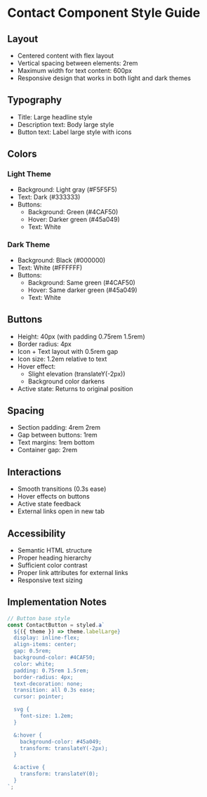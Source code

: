 # Contact Component Style Guide

## Layout

- Centered content with flex layout
- Vertical spacing between elements: 2rem
- Maximum width for text content: 600px
- Responsive design that works in both light and dark themes

## Typography

- Title: Large headline style
- Description text: Body large style
- Button text: Label large style with icons

## Colors

### Light Theme

- Background: Light gray (#F5F5F5)
- Text: Dark (#333333)
- Buttons: 
  - Background: Green (#4CAF50)
  - Hover: Darker green (#45a049)
  - Text: White

### Dark Theme

- Background: Black (#000000)
- Text: White (#FFFFFF)
- Buttons: 
  - Background: Same green (#4CAF50)
  - Hover: Same darker green (#45a049)
  - Text: White

## Buttons

- Height: 40px (with padding 0.75rem 1.5rem)
- Border radius: 4px
- Icon + Text layout with 0.5rem gap
- Icon size: 1.2em relative to text
- Hover effect: 
  - Slight elevation (translateY(-2px))
  - Background color darkens
- Active state: Returns to original position

## Spacing

- Section padding: 4rem 2rem
- Gap between buttons: 1rem
- Text margins: 1rem bottom
- Container gap: 2rem

## Interactions

- Smooth transitions (0.3s ease)
- Hover effects on buttons
- Active state feedback
- External links open in new tab

## Accessibility

- Semantic HTML structure
- Proper heading hierarchy
- Sufficient color contrast
- Proper link attributes for external links
- Responsive text sizing

## Implementation Notes

```typescript
// Button base style
const ContactButton = styled.a`
  ${({ theme }) => theme.labelLarge}
  display: inline-flex;
  align-items: center;
  gap: 0.5rem;
  background-color: #4CAF50;
  color: white;
  padding: 0.75rem 1.5rem;
  border-radius: 4px;
  text-decoration: none;
  transition: all 0.3s ease;
  cursor: pointer;

  svg {
    font-size: 1.2em;
  }

  &:hover {
    background-color: #45a049;
    transform: translateY(-2px);
  }

  &:active {
    transform: translateY(0);
  }
`;
```
